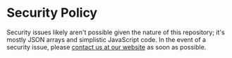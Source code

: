 # Security Policy

Security issues likely aren't possible given the nature of this repository; it's mostly JSON arrays and simplistic JavaScript code. In the event of a security issue, please [contact us at our website](https://dudebot-official.glitch.me/#/contact) as soon as possible.
